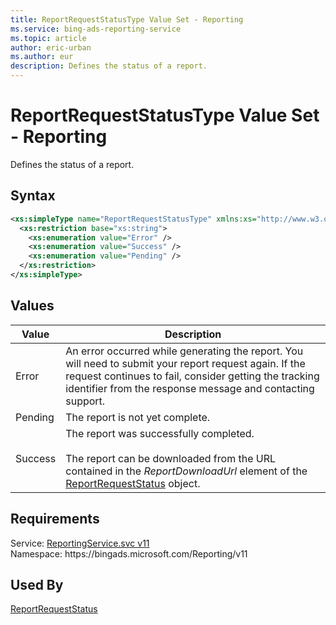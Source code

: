 ```yaml
---
title: ReportRequestStatusType Value Set - Reporting
ms.service: bing-ads-reporting-service
ms.topic: article
author: eric-urban
ms.author: eur
description: Defines the status of a report.
---
```

# ReportRequestStatusType Value Set - Reporting
Defines the status of a report.

## Syntax
```xml
<xs:simpleType name="ReportRequestStatusType" xmlns:xs="http://www.w3.org/2001/XMLSchema">
  <xs:restriction base="xs:string">
    <xs:enumeration value="Error" />
    <xs:enumeration value="Success" />
    <xs:enumeration value="Pending" />
  </xs:restriction>
</xs:simpleType>
```

## <a name="values"></a>Values

|Value|Description|
|-----------|---------------|
|<a name="error"></a>Error|An error occurred while generating the report. You will need to submit your report request again. If the request continues to fail, consider getting the tracking identifier from the response message and contacting support.|
|<a name="pending"></a>Pending|The report is not yet complete.|
|<a name="success"></a>Success|The report was successfully completed.<br /><br />The report can be downloaded from the URL contained in the *ReportDownloadUrl* element of the [ReportRequestStatus](bingads/reporting-service/reportrequeststatus.md) object.|

## Requirements
Service: [ReportingService.svc v11](https://reporting.api.bingads.microsoft.com/Api/Advertiser/Reporting/v11/ReportingService.svc)  
Namespace: https\://bingads.microsoft.com/Reporting/v11  

## Used By
[ReportRequestStatus](reportrequeststatus.md)  
